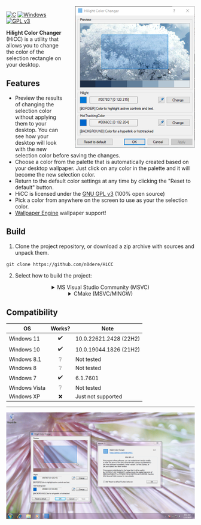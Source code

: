 <img width="320" style="padding-left: 20px" align="right" src="README-SRC/screenshot.png">

[![C](https://img.shields.io/badge/c-%2300599C.svg?style=for-the-badge&logo=c&logoColor=white)](https://github.com/n0dere/HiCC/search?l=c)
[![Windows](https://img.shields.io/badge/Windows-0078D6?style=for-the-badge&logo=windows&logoColor=white)](https://www.microsoft.com/en-us/windows)
[![GPL v3](https://img.shields.io/badge/License-GPLv3-blue.svg?style=for-the-badge)](COPYING)

**Hilight Color Changer** (HiCC) is a utility that allows you to change the color of the selection rectangle on your desktop.

## Features
- Preview the results of changing the selection color without applying them to your desktop. You can see how your desktop will look with the new selection color before saving the changes.
- Choose a color from the palette that is automatically created based on your desktop wallpaper. Just click on any color in the palette and it will become the new selection color.
- Return to the default color settings at any time by clicking the "Reset to default" button.
- HiCC is licensed under the [GNU GPL v3](COPYING) (100% open source)
- Pick a color from anywhere on the screen to use as your the selection color.
- [Wallpaper Engine](https://www.wallpaperengine.io) wallpaper support!

## Build
1. Clone the project repository, or download a zip archive with sources and unpack them.
```
git clone https://github.com/n0dere/HiCC
```
2. Select how to build the project:
<details> 
<summary align="center">MS Visual Studio Community (MSVC)</summary>

---

3. Open HiCC.sln using Visual Studio
4. Build by clicking on the "Build" menu and selecting "Build Solution." 
5. Open "(x64/)Release/HilightColorChanger_(x32/x64).exe" in the project directory

---

</details>
<details> 
<summary align="center">CMake (MSVC/MINGW) </summary>

---

3. Open the console in the project folder.
4. Enter this into the console:
```
cmake . -Bbuild -DCMAKE_BUILD_TYPE=Release
cmake --build ./build
```
5. Open "HilightColorChanger_(x32/x64).exe" in the build directory

---

</details>

## Compatibility
| OS            | Works?             | Note                   |
|---------------|:------------------:|------------------------|
| Windows 11    | :heavy_check_mark: | 10.0.22621.2428 (22H2) |
| Windows 10    | :heavy_check_mark: | 10.0.19044.1826 (21H2) |
| Windows 8.1   | :grey_question:    | Not tested             |
| Windows 8     | :grey_question:    | Not tested             |
| Windows 7     | :heavy_check_mark: | 6.1.7601               |
| Windows Vista | :grey_question:    | Not tested             |
| Windows XP    | :x:                | Just not supported     |

---

![Windows 7](README-SRC/screenshot_win7.png)